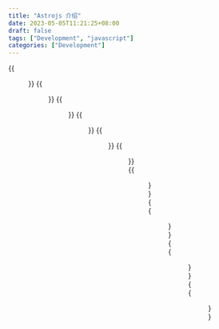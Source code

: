 ```yaml
---
title: "Astrojs 介绍"
date: 2023-05-05T11:21:25+08:00
draft: false
tags: ["Development", "javascript"]
categories: ["Development"]
---
```


{{<figure src="Astro/Astro.001.png" width="800px" alt="astro">}}
{{<figure src="Astro/Astro.002.png" width="800px" alt="astro">}}
{{<figure src="Astro/Astro.003.png" width="800px" alt="astro">}}
{{<figure src="Astro/Astro.004.png" width="800px" alt="astro">}}
{{<figure src="Astro/Astro.005.png" width="800px" alt="astro">}}
{{<figure src="Astro/Astro.006.png" width="800px" alt="astro">}}
{{<figure src="Astro/Astro.007.png" width="800px" alt="astro">}}
{{<figure src="Astro/Astro.008.png" width="800px" alt="astro">}}
{{<figure src="Astro/Astro.009.png" width="800px" alt="astro">}}
{{<figure src="Astro/Astro.010.png" width="800px" alt="astro">}}

